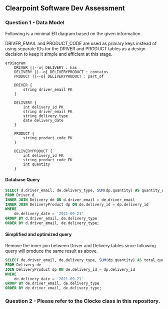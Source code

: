 ## Clearpoint Software Dev Assessment

### Question 1 - Data Model

Following is a minimal ER diagram based on the given information. 

DRIVER_EMAIL and PRODUCT_CODE are used as primary keys instead of using separate IDs for the DRIVER and PRODUCT tables as a design decision to keep it simple and efficient at this stage.

```mermaid
erDiagram
    DRIVER ||--o{ DELIVERY : has
    DELIVERY ||--o{ DELIVERYPRODUCT : contains
    PRODUCT ||--o{ DELIVERYPRODUCT : part_of

    DRIVER {
        string driver_email PK
    }

    DELIVERY {
        int delivery_id PK
        string driver_email FK
        string delivery_type
        date delivery_date
    }

    PRODUCT {
        string product_code PK
    }

    DELIVERYPRODUCT {
        int delivery_id FK
        string product_code FK
        int quantity
    }
```

#### Database Query
```sql
SELECT d.driver_email, de.delivery_type, SUM(dp.quantity) AS quantity_of_all_products
FROM Driver d
INNER JOIN Delivery de ON d.driver_email = de.driver_email
INNER JOIN DeliveryProduct dp ON de.delivery_id = dp.delivery_id
WHERE 
    de.delivery_date = '2021-09-21'
GROUP BY d.driver_email, de.delivery_type
ORDER BY d.driver_email, de.delivery_type;

```

#### Simplified and optimized query
Remove the inner join between Driver and Delivery tables since following query will produce the same result as above.
```sql
SELECT de.driver_email, de.delivery_type, SUM(dp.quantity) AS total_quantity
FROM Delivery de
JOIN DeliveryProduct dp ON de.delivery_id = dp.delivery_id
WHERE 
    de.delivery_date = '2021-09-21'
GROUP BY de.driver_email, de.delivery_type
ORDER BY de.driver_email, de.delivery_type;
```

### Question 2 - Please refer to the Clocke class in this repository.
